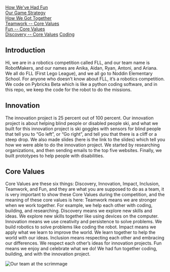 [How We've Had Fun](Fun-Things.md)   
[Our Game Strategy](Game-Strategy.md)    
[How We Got Together](How-We-Got-Together.md)   
[Teamwork -- Core Values](Teamwork.md)   
[Fun -- Core Values](Fun.md)  
[Discovery -- Core Values](Discovery.md)
[Coding](Coding.md) 
## Introduction

Hi, we are in a robotics competition called FLL, and our team name is RobotMakers, and our names are Anika, Aidan, Ryan, Antoni, and Ariana. We all do FLL (First Lego League), and we all go to Noddin Elementary School. For anyone who doesn’t know about FLL, it’s a robotics competition. We code on Pybricks Beta which is like a python coding software, and in this repo, we keep the code for the robot to do the missions.
## Innovation

The innovation project is 25 percent out of 100 percent. Our innovation project is about helping blind people or disabled people ski, and what we built for this innovation project is ski goggles with sensors for blind people that tell you to “Go left”, or “Go right”, and tell you that there is a cliff or a steep drop. We also made slides (here is the link to the slides) which tell you how we were able to do the innovation project. We started by researching organizations, and then sending emails to the top five websites. Finally, we built prototypes to help people with disabilities.

## Core Values

Core Values are these six things: Discovery, Innovation, Impact, Inclusion, Teamwork, and Fun, and they are what you are supposed to do as a team, it is very important to show these Core Values during the competition, and the meaning of these core values is here: Teamwork means we are stronger when we work together. For example, we help each other with coding, building, and researching. Discovery means we explore new skills and ideas. We explore new skills together like using devices on the computer. Innovation means we use creativity and persistence to solve problems. We build robotics to solve problems like coding the robot. Impact means we apply what we learn to improve the world. We learn together to help the world with our ideas. Inclusion means respecting each other and embracing our differences. We respect each other’s ideas for innovation projects. Fun means we enjoy and celebrate what we do! We had fun together coding, building, and with the innovation project.

![Our team at the scrimmage](https://drive.google.com/uc?export=view&id=19FzbHOy3OIH4JUkiMoLXOp3r7Wb1ECbq)
